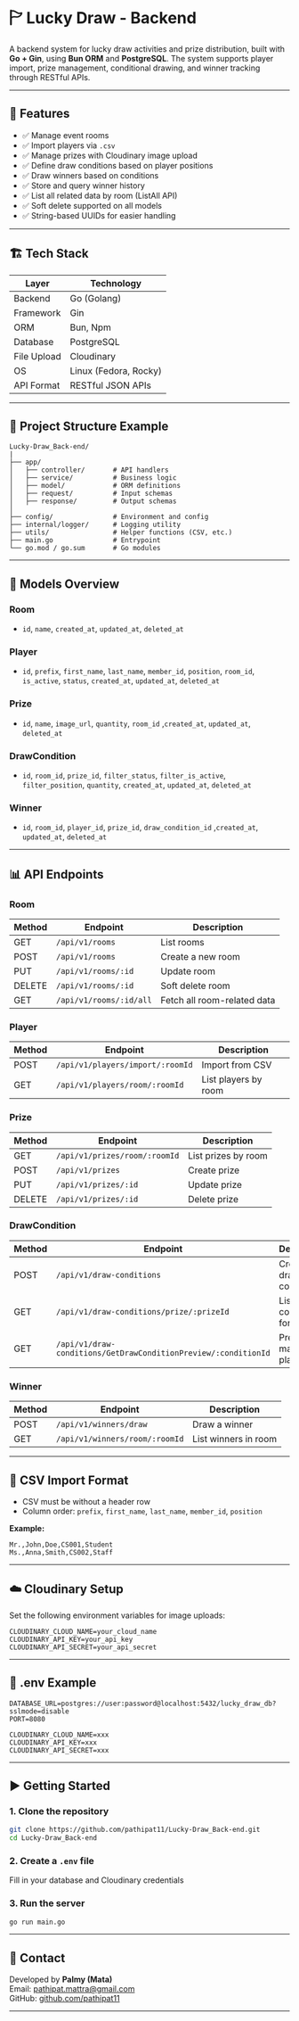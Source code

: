 # 🏱 Lucky Draw - Backend

A backend system for lucky draw activities and prize distribution, built with **Go + Gin**, using **Bun ORM** and **PostgreSQL**. The system supports player import, prize management, conditional drawing, and winner tracking through RESTful APIs.

---

## 📌 Features

- ✅ Manage event rooms
- ✅ Import players via `.csv`
- ✅ Manage prizes with Cloudinary image upload
- ✅ Define draw conditions based on player positions
- ✅ Draw winners based on conditions
- ✅ Store and query winner history
- ✅ List all related data by room (ListAll API)
- ✅ Soft delete supported on all models
- ✅ String-based UUIDs for easier handling

---

## 🏗️ Tech Stack

| Layer       | Technology                    |
|-------------|-------------------------------|
| Backend     | Go (Golang)                   |
| Framework   | Gin                           |
| ORM         | Bun, Npm                      |
| Database    | PostgreSQL                    |
| File Upload | Cloudinary                    |
| OS          | Linux (Fedora, Rocky)         |
| API Format  | RESTful JSON APIs             |

---

## 📂 Project Structure Example

```
Lucky-Draw_Back-end/
|
├── app/
│   ├── controller/       # API handlers
│   ├── service/          # Business logic
│   ├── model/            # ORM definitions
│   ├── request/          # Input schemas
│   ├── response/         # Output schemas
│
├── config/               # Environment and config
├── internal/logger/      # Logging utility
├── utils/                # Helper functions (CSV, etc.)
├── main.go               # Entrypoint
└── go.mod / go.sum       # Go modules
```

---

## 📏 Models Overview

### Room
- `id`, `name`, `created_at`, `updated_at`, `deleted_at`

### Player
- `id`, `prefix`, `first_name`, `last_name`, `member_id`, `position`, `room_id`, `is_active`, `status`, `created_at`, `updated_at`, `deleted_at`

### Prize
- `id`, `name`, `image_url`, `quantity`, `room_id` ,`created_at`, `updated_at`, `deleted_at`

### DrawCondition
- `id`, `room_id`, `prize_id`, `filter_status`, `filter_is_active`, `filter_position`, `quantity`, `created_at`, `updated_at`, `deleted_at`

### Winner
- `id`, `room_id`, `player_id`, `prize_id`, `draw_condition_id` ,`created_at`, `updated_at`, `deleted_at`

---

## 📊 API Endpoints

### Room
| Method | Endpoint                    | Description               |
|--------|-----------------------------|---------------------------|
| GET    | `/api/v1/rooms`             | List rooms                |
| POST   | `/api/v1/rooms`             | Create a new room         |
| PUT    | `/api/v1/rooms/:id`         | Update room               |
| DELETE | `/api/v1/rooms/:id`         | Soft delete room          |
| GET    | `/api/v1/rooms/:id/all`     | Fetch all room-related data |

### Player
| Method | Endpoint                              | Description              |
|--------|----------------------------------------|--------------------------|
| POST   | `/api/v1/players/import/:roomId`       | Import from CSV          |
| GET    | `/api/v1/players/room/:roomId`         | List players by room     |

### Prize
| Method | Endpoint                              | Description              |
|--------|----------------------------------------|--------------------------|
| GET    | `/api/v1/prizes/room/:roomId`         | List prizes by room      |
| POST   | `/api/v1/prizes`                      | Create prize             |
| PUT    | `/api/v1/prizes/:id`                  | Update prize             |
| DELETE | `/api/v1/prizes/:id`                  | Delete prize             |

### DrawCondition
| Method | Endpoint                                                      | Description                  |
|--------|----------------------------------------------------------------|------------------------------|
| POST   | `/api/v1/draw-conditions`                                     | Create draw condition        |
| GET    | `/api/v1/draw-conditions/prize/:prizeId`                      | List conditions for a prize  |
| GET    | `/api/v1/draw-conditions/GetDrawConditionPreview/:conditionId`| Preview matched players      |

### Winner
| Method | Endpoint                            | Description              |
|--------|--------------------------------------|--------------------------|
| POST   | `/api/v1/winners/draw`              | Draw a winner            |
| GET    | `/api/v1/winners/room/:roomId`      | List winners in room     |

---

## 📄 CSV Import Format

- CSV must be without a header row
- Column order: `prefix`, `first_name`, `last_name`, `member_id`, `position`

**Example:**
```
Mr.,John,Doe,CS001,Student
Ms.,Anna,Smith,CS002,Staff
```

---

## ☁️ Cloudinary Setup

Set the following environment variables for image uploads:

```env
CLOUDINARY_CLOUD_NAME=your_cloud_name
CLOUDINARY_API_KEY=your_api_key
CLOUDINARY_API_SECRET=your_api_secret
```

---

## 📅 .env Example

```env
DATABASE_URL=postgres://user:password@localhost:5432/lucky_draw_db?sslmode=disable
PORT=8080

CLOUDINARY_CLOUD_NAME=xxx
CLOUDINARY_API_KEY=xxx
CLOUDINARY_API_SECRET=xxx
```

---

## ▶️ Getting Started

### 1. Clone the repository
```bash
git clone https://github.com/pathipat11/Lucky-Draw_Back-end.git
cd Lucky-Draw_Back-end
```

### 2. Create a `.env` file
Fill in your database and Cloudinary credentials

### 3. Run the server
```bash
go run main.go
```

---

## 📩 Contact

Developed by **Palmy (Mata)**  
Email: pathipat.mattra@gmail.com  
GitHub: [github.com/pathipat11](https://github.com/pathipat11)

---
